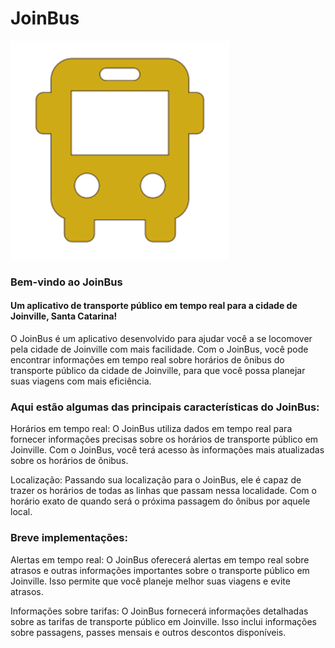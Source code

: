 # JoinBus

<div class="grid">
  <img  algin="center" alt="JoinBus" src="https://github.com/otavio27/JoinBus/blob/master/front-end/JoinBus/src/assets/joinbus.png"  class="centerImage" style="width: 350px; height: 350px">
</div>

### Bem-vindo ao JoinBus 
#### Um aplicativo de transporte público em tempo real para a cidade de Joinville, Santa Catarina!

O JoinBus é um aplicativo desenvolvido para ajudar você a se locomover pela cidade de Joinville com mais facilidade. Com o JoinBus, você pode encontrar informações em tempo real sobre horários de ônibus do transporte público da cidade de Joinville, para que você possa planejar suas viagens com mais eficiência.

### Aqui estão algumas das principais características do JoinBus:

Horários em tempo real:
O JoinBus utiliza dados em tempo real para fornecer informações precisas sobre os horários de transporte público em Joinville. 
Com o JoinBus, você terá acesso às informações mais atualizadas sobre os horários de ônibus.
    
Localização:
Passando sua localização para o JoinBus, ele é capaz de trazer os horários de todas as linhas que passam nessa localidade.
Com o horário exato de quando será o próxima passagem do ônibus por aquele local.

### Breve implementações:

Alertas em tempo real: 
O JoinBus oferecerá alertas em tempo real sobre atrasos e outras informações importantes sobre o transporte público em Joinville. 
Isso permite que você planeje melhor suas viagens e evite atrasos.

Informações sobre tarifas: 
O JoinBus fornecerá informações detalhadas sobre as tarifas de transporte público em Joinville. 
Isso inclui informações sobre passagens, passes mensais e outros descontos disponíveis.
